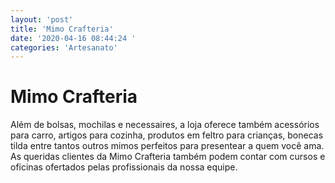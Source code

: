 ```yaml
---
layout: 'post'
title: 'Mimo Crafteria'
date: '2020-04-16 08:44:24 '
categories: 'Artesanato'
---
```


# Mimo Crafteria

Além de bolsas, mochilas e necessaires, a loja oferece também acessórios para carro, artigos para cozinha, produtos em feltro para crianças, bonecas tilda entre tantos outros mimos perfeitos para presentear a quem você ama.
As queridas clientes da Mimo Crafteria também podem contar com cursos e oficinas ofertados pelas profissionais da nossa equipe.
